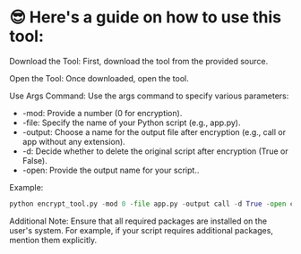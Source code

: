 # 😎 Here's a guide on how to use this tool:

Download the Tool: First, download the tool from the provided source.

Open the Tool: Once downloaded, open the tool.

Use Args Command: Use the args command to specify various parameters:

* -mod: Provide a number (0 for encryption).
*  -file: Specify the name of your Python script (e.g., app.py).
*   -output: Choose a name for the output file after encryption (e.g., call or app without any extension).
*   -d: Decide whether to delete the original script after encryption (True or False).
*   -open: Provide the output name for your script..

Example:
```python
python encrypt_tool.py -mod 0 -file app.py -output call -d True -open call
```
Additional Note: Ensure that all required packages are installed on the user's system. For example, if your script requires additional packages, mention them explicitly.


